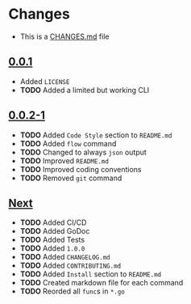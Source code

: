 # Changes
- This is a [CHANGES.md](https://go.s3d.club/changes/) file

## [0.0.1](https://go.s3d.club/s3d-cli/work/0.0.1)
- Added `LICENSE` 
- **TODO** Added a limited but working CLI

## [0.0.2-1](https://go.s3d.club/s3d-cli/work/0.0.2)
- **TODO** Added `Code Style` section to `README.md`
- **TODO** Added `flow` command
- **TODO** Changed to always `json` output
- **TODO** Improved `README.md`
- **TODO** Improved coding conventions
- **TODO** Removed `git` command

## [Next](https://go.s3d.club/s3d-cli/next)
- **TODO** Added CI/CD
- **TODO** Added GoDoc
- **TODO** Added Tests
- **TODO** Added `1.0.0`
- **TODO** Added `CHANGELOG.md` 
- **TODO** Added `CONTRIBUTING.md`
- **TODO** Added `Install` section to `README.md`
- **TODO** Created markdown file for each command
- **TODO** Reorded all `func`s in `*.go`

